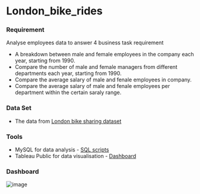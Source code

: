 # London_bike_rides

### Requirement 
Analyse employees data to answer 4 business task requirement 
- A breakdown between male and female employees in the company each year, starting from 1990.
- Compare the number of male and female managers from different departments each year, starting from 1990.
- Compare the average salary of male and fenale employees in company.
- Compare the average salary of male and fenale employees per department within the certain saraly range.

### Data Set 
- The data from [London bike sharing dataset](https://www.kaggle.com/datasets/hmavrodiev/london-bike-sharing-dataset)

### Tools
- MySQL for data analysis - [SQL scripts](https://github.com/stlionnn/Employee_analysis/blob/main/Employees_SQLQuery.sql)
- Tableau Public for data visualisation - [Dashboard](https://public.tableau.com/app/profile/kampee.peerakhum/viz/Employees_analysis_dashboard/Dashboard1#1)

### Dashboard
![image](https://public.tableau.com/app/profile/kampee.peerakhum/viz/London_bike_rides_16883716919000/LondonBikeRides)
